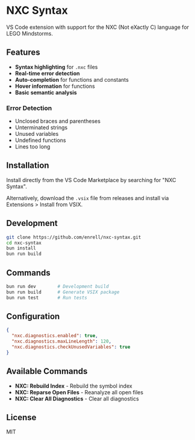 # NXC Syntax

VS Code extension with support for the NXC (Not eXactly C) language for LEGO Mindstorms.

## Features

- **Syntax highlighting** for `.nxc` files
- **Real-time error detection**
- **Auto-completion** for functions and constants
- **Hover information** for functions
- **Basic semantic analysis**

### Error Detection
- Unclosed braces and parentheses
- Unterminated strings
- Unused variables
- Undefined functions
- Lines too long

## Installation

Install directly from the VS Code Marketplace by searching for "NXC Syntax".

Alternatively, download the `.vsix` file from releases and install via Extensions > Install from VSIX.

## Development

```bash
git clone https://github.com/enrell/nxc-syntax.git
cd nxc-syntax
bun install
bun run build
```

## Commands

```bash
bun run dev        # Development build
bun run build      # Generate VSIX package
bun run test       # Run tests
```

## Configuration

```json
{
  "nxc.diagnostics.enabled": true,
  "nxc.diagnostics.maxLineLength": 120,
  "nxc.diagnostics.checkUnusedVariables": true
}
```

## Available Commands

- **NXC: Rebuild Index** - Rebuild the symbol index
- **NXC: Reparse Open Files** - Reanalyze all open files
- **NXC: Clear All Diagnostics** - Clear all diagnostics

## License

MIT